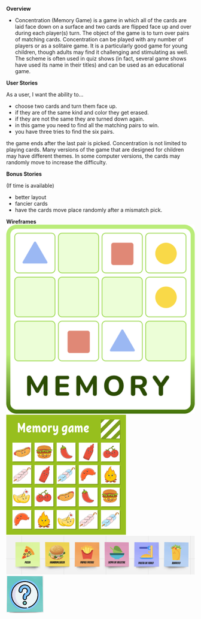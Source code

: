 **Overview**
* Concentration (Memory Game) is a game in which all of the cards are laid face down on a surface and two cards are flipped face up and over during each player(s) turn. The object of the game is to turn over pairs of matching cards.
Concentration can be played with any number of players or as a solitaire game. It is a particularly good game for young children, though adults may find it challenging and stimulating as well. The scheme is often used in quiz shows (in fact, several game shows have used its name in their titles) and can be used as an educational game.

**User Stories**

As a user, I want the ability to...

* choose two cards and turn them face up.
* if they are of the same kind and color they get erased.
* if they are not the same they are turned down again.
* in this game you need to find all the matching pairs to win.
* you have three tries to find the six pairs.

the game ends after the last pair is picked.
Concentration is not limited to playing cards. Many versions of the game that are designed for children may have different themes. In some computer versions, the cards may randomly move to increase the difficulty.




**Bonus Stories**

(If time is available)
* better layout
* fancier cards
* have the cards move place randomly after a mismatch pick.




**Wireframes**
![Alt text](images/logoActivity.png)
![Alt text](images/memory-game-for-kids-free-vector.png)
![Alt text](images/FoodIcons.png)
![Alt text](images/BackCard.png)